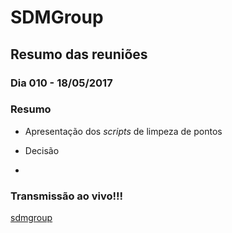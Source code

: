 # SDMGroup

## Resumo das reuniões

### Dia 010 - 18/05/2017

### Resumo
- Apresentação dos *scripts* de limpeza de pontos 

- Decisão 

- 


### Transmissão ao vivo!!!

[sdmgroup](https://appear.in/sdmgroup)
 


